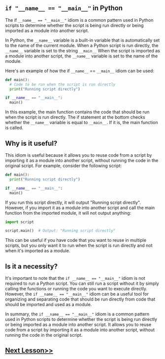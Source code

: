 ## `if "__name__ == "__main__"` in Python
The if `__name__ == "__main__"` idiom is a common pattern used in Python scripts to determine whether the script is being run directly or being imported as a module into another script.

In Python, the `__name__` variable is a built-in variable that is automatically set to the name of the current module. When a Python script is run directly, the `__name__` variable is set to the string `__main__` When the script is imported as a module into another script, the `__name__` variable is set to the name of the module.

Here's an example of how the if `__name__` == `__main__` idiom can be used:

```python
def main():
  # Code to be run when the script is run directly
  print("Running script directly")

if __name__ == "__main__":
  main()
```
In this example, the main function contains the code that should be run when the script is run directly. The if statement at the bottom checks whether the `__name__` variable is equal to `__main__`. If it is, the main function is called.
## Why is it useful?
This idiom is useful because it allows you to reuse code from a script by importing it as a module into another script, without running the code in the original script. For example, consider the following script:

```python
def main():
  print("Running script directly")

if __name__ == "__main__":
  main()
```
If you run this script directly, it will output "Running script directly". However, if you import it as a module into another script and call the main function from the imported module, it will not output anything:

```python
import script

script.main()  # Output: "Running script directly"
```
This can be useful if you have code that you want to reuse in multiple scripts, but you only want it to run when the script is run directly and not when it's imported as a module.

## Is it a necessity?
It's important to note that the `if __name__ == "__main__"` idiom is not required to run a Python script. You can still run a script without it by simply calling the functions or running the code you want to execute directly. However, the `if __name__ == "__main__"` idiom can be a useful tool for organizing and separating code that should be run directly from code that should be imported and used as a module.

In summary, the `if __name__ == "__main__"` idiom is a common pattern used in Python scripts to determine whether the script is being run directly or being imported as a module into another script. It allows you to reuse code from a script by importing it as a module into another script, without running the code in the original script.
## [Next Lesson>>](https://replit.com/@codewithharry/46-Day-46-os-Module)